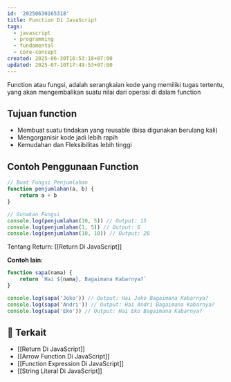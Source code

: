 ```yaml
---
id: '20250630165318'
title: Function Di JavaScript
tags:
  - javascript
  - programming
  - fundamental
  - core-concept
created: 2025-06-30T16:53:18+07:00
updated: 2025-07-10T17:49:53+07:00
---
```


Function atau fungsi, adalah serangkaian kode yang memiliki tugas tertentu, yang akan mengembalikan suatu nilai dari operasi di dalam function

## Tujuan function

- Membuat suatu tindakan yang reusable (bisa digunakan berulang kali)
- Mengorganisir kode jadi lebih rapih
- Kemudahan dan Fleksibilitas lebih tinggi

## Contoh Penggunaan Function

```javascript
// Buat Fungsi Penjumlahan
function penjumlahan(a, b) {
	return a + b
}

// Gunakan Fungsi
console.log(penjumlahan(10, 5)) // Output: 15
console.log(penjumlahan(1, 5)) // Output: 6
console.log(penjumlahan(10, 10)) // Output: 20
```

Tentang Return: [[Return Di JavaScript]]

**Contoh lain**:

```javascript
function sapa(nama) {
	return `Hai ${nama}, Bagaimana Kabarnya?`
}

console.log(sapa('Joko')) // Output: Hai Joko Bagaimana Kabarnya?
console.log(sapa('Andri')) // Output: Hai Andri Bagaimana Kabarnya?
console.log(sapa('Eko')) // Output: Hai Eko Bagaimana Kabarnya?
```

## 🔗 Terkait

- [[Return Di JavaScript]]
- [[Arrow Function Di JavaScript]]
- [[Function Expression Di JavaScript]]
- [[String Literal Di JavaScript]]
